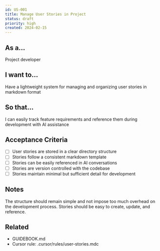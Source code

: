 ```yaml
---
id: US-001
title: Manage User Stories in Project
status: draft
priority: high
created: 2024-02-15
---
```


## As a...
Project developer

## I want to...
Have a lightweight system for managing and organizing user stories in markdown format

## So that...
I can easily track feature requirements and reference them during development with AI assistance

## Acceptance Criteria
- [ ] User stories are stored in a clear directory structure
- [ ] Stories follow a consistent markdown template
- [ ] Stories can be easily referenced in AI conversations
- [ ] Stories are version controlled with the codebase
- [ ] Stories maintain minimal but sufficient detail for development

## Notes
The structure should remain simple and not impose too much overhead on the development process. Stories should be easy to create, update, and reference.

## Related
- GUIDEBOOK.md
- Cursor rule: .cursor/rules/user-stories.mdc 